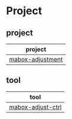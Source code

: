 

# Project

## project

| project |
| --- |
| [mabox-adjustment](mabox-adjustment) |


## tool

| tool |
| --- |
| [mabox-adjust-ctrl](mabox-adjustment/tool/mabox-adjust-ctrl) |

